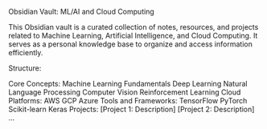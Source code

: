 Obsidian Vault: ML/AI and Cloud Computing

This Obsidian vault is a curated collection of notes, resources, and projects related to Machine Learning, Artificial Intelligence, and Cloud Computing. It serves as a personal knowledge base to organize and access information efficiently.

Structure:

Core Concepts:
Machine Learning Fundamentals
Deep Learning
Natural Language Processing
Computer Vision
Reinforcement Learning
Cloud Platforms:
AWS
GCP
Azure
Tools and Frameworks:
TensorFlow
PyTorch
Scikit-learn
Keras
Projects:
[Project 1: Description]
[Project 2: Description]
...
